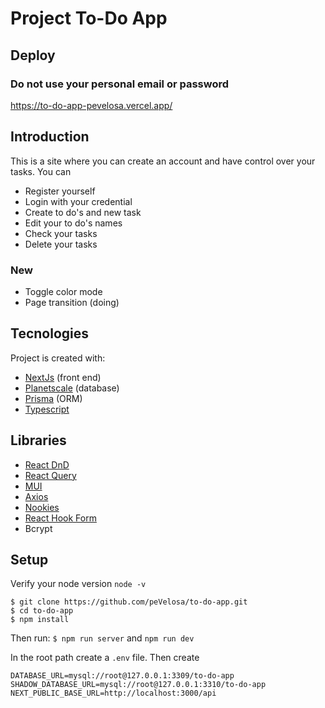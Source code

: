 # Project To-Do App

## Deploy

### Do not use your personal email or password

https://to-do-app-pevelosa.vercel.app/

## Introduction

This is a site where you can create an account and have control over your tasks. You can

- Register yourself
- Login with your credential
- Create to do's and new task
- Edit your to do's names
- Check your tasks
- Delete your tasks

### New

  - Toggle color mode
  - Page transition (doing)

## Tecnologies

Project is created with:

- [NextJs](https://nextjs.org/) (front end)
- [Planetscale](https://planetscale.com/) (database)
- [Prisma](https://www.prisma.io/) (ORM)
- [Typescript](https://www.typescriptlang.org/)

## Libraries

- [React DnD](https://react-dnd.github.io/react-dnd/about)
- [React Query](https://tanstack.com/query/latest/docs/react/overview)
- [MUI](https://mui.com/)
- [Axios](https://axios-http.com/)
- [Nookies](https://web.mobills.com.br/dashboard?utm_source=home_site&utm_content=iniciar_sessao)
- [React Hook Form](https://react-hook-form.com/)
- Bcrypt

## Setup

Verify your node version `node -v`

```
$ git clone https://github.com/peVelosa/to-do-app.git
$ cd to-do-app
$ npm install
```

Then run: `$ npm run server` and `npm run dev`

In the root path create a `.env` file. Then create

```
DATABASE_URL=mysql://root@127.0.0.1:3309/to-do-app
SHADOW_DATABASE_URL=mysql://root@127.0.0.1:3310/to-do-app
NEXT_PUBLIC_BASE_URL=http://localhost:3000/api
```

